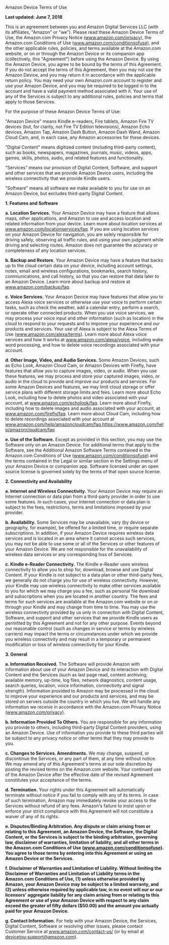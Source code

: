 Amazon Device Terms of Use

**Last updated: June 7, 2018**

This is an agreement between you and Amazon Digital Services LLC (with its affiliates, "Amazon" or "we"). Please read these Amazon Device Terms of Use, the Amazon.com Privacy Notice (www.amazon.com/privacy), the Amazon.com Conditions of Use (www.amazon.com/conditionsofuse), and the other applicable rules, policies, and terms available at the Amazon.com website, or on or through the Amazon Device or its companion app (collectively, this "Agreement") before using the Amazon Device. By using the Amazon Device, you agree to be bound by the terms of this Agreement. If you do not accept the terms of this Agreement, then you may not use the Amazon Device, and you may return it in accordance with the applicable return policy. You may need your own Amazon.com account to register and use your Amazon Device, and you may be required to be logged in to the account and have a valid payment method associated with it. Your use of any of the Services is subject to any additional rules, policies and terms that apply to those Services.

For the purpose of these Amazon Device Terms of Use:

"Amazon Device" means Kindle e-readers, Fire tablets, Amazon Fire TV devices (but, for clarity, not Fire TV Edition televisions), Amazon Echo devices, Amazon Tap, Amazon Dash Button, Amazon Dash Wand, Amazon Cloud Cam, and, in each case, any Amazon accessories for these devices.

"Digital Content" means digitized content (including third-party content), such as books, newspapers, magazines, journals, music, videos, apps, games, skills, photos, audio, and related features and functionality.

"Services" means our provision of Digital Content, Software, and support and other services that we provide Amazon Device users, including the wireless connectivity that we provide Kindle users.

"Software" means all software we make available to you for use on an Amazon Device, but excludes third-party Digital Content.

**1\. Features and Software**

**a. Location Services.** Your Amazon Device may have a feature that allows maps, other applications, and Amazon to use and access location and related information from your device. Learn more about location services at www.amazon.com/locationservices/faq. If you are using location services on your Amazon Device for navigation, you are solely responsible for driving safely, observing all traffic rules, and using your own judgment while driving and selecting routes. Amazon does not guarantee the accuracy or completeness of any location services.

**b. Backup and Restore.** Your Amazon Device may have a feature that backs up to the cloud certain data on your device, including account settings, notes, email and wireless configurations, bookmarks, search history, communications, and call history, so that you can restore that data later to an Amazon Device. Learn more about backup and restore at www.amazon.com/backup/faq.

**c. Voice Services.** Your Amazon Device may have features that allow you to access Alexa voice services or otherwise use your voice to perform certain tasks, such as check the weather, add a calendar entry, perform a search, or operate other connected products. When you use voice services, we may process your voice input and other information (such as location) in the cloud to respond to your requests and to improve your experience and our products and services. Your use of Alexa is subject to the Alexa Terms of Use (www.amazon.com/alexa/terms). Learn more about Alexa voice services and how it works at www.amazon.com/alexa/voice, including wake word processing, and how to delete voice recordings associated with your account.

**d. Other Image, Video, and Audio Services.** Some Amazon Devices, such as Echo Look, Amazon Cloud Cam, or Amazon Devices with Firefly, have features that allow you to capture images, video, or audio. When you use these features, we may process and store your captured images, video, or audio in the cloud to provide and improve our products and services. For some Amazon Devices and features, we may limit cloud storage or offer service plans with different storage limits and fees. Learn more about Echo Look, including how to delete photos and video associated with your account, at www.amazon.com/echolook/faq. Learn more about Firefly, including how to delete images and audio associated with your account, at www.amazon.com/firefly/faq. Learn more about Cloud Cam, including how to delete recordings associated with your account at www.amazon.com/help/amazoncloudcam/faq.https://www.amazon.com/help/amazoncloudcam/faq

**e. Use of the Software.** Except as provided in this section, you may use the Software only on an Amazon Device. For additional terms that apply to the Software, see the Additional Amazon Software Terms contained in the Amazon.com Conditions of Use (www.amazon.com/conditionsofuse) and the terms contained in the Legal or similar section in the Settings menu of your Amazon Device or companion app. Software licensed under an open source license is governed solely by the terms of that open source license.

**2\. Connectivity and Availability**

**a. Internet and Wireless Connectivity.** Your Amazon Device may require an Internet connection or data plan from a third-party provider in order to use some features. In such cases, your Internet connection or data plan is subject to the fees, restrictions, terms and limitations imposed by your provider.

**b. Availability.** Some Services may be unavailable, vary (by device or geography, for example), be offered for a limited time, or require separate subscriptions. In addition, if your Amazon Device requires wireless data services and is located in an area where it cannot access such services, you may not be able to use some or all of the Services or other features of your Amazon Device. We are not responsible for the unavailability of wireless data services or any corresponding loss of Services.

**c. Kindle e-Reader Connectivity.** The Kindle e-Reader uses wireless connectivity to allow you to shop for, download, browse and use Digital Content. If your Kindle is not subject to a data plan or other third-party fees, we generally do not charge you for use of wireless connectivity. However, your Kindle may use wireless connectivity to make other services available to you for which we may charge you a fee, such as personal file download and subscriptions when you are located in another country. The fees and terms for such services are available at the Amazon.com website or on or through your Kindle and may change from time to time. You may use the wireless connectivity provided by us only in connection with Digital Content, Software, and support and other services that we provide Kindle users as permitted by this Agreement and not for any other purpose. Events beyond our reasonable control (such as changes in service or terms by wireless carriers) may impact the terms or circumstances under which we provide you wireless connectivity and may result in a temporary or permanent modification or loss of wireless connectivity for your Kindle.

**3\. General**

**a. Information Received.** The Software will provide Amazon with information about use of your Amazon Device and its interaction with Digital Content and the Services (such as last page read, content archiving, available memory, up-time, log files, network diagnostics, content usage, search queries, location, voice information, connectivity and signal strength). Information provided to Amazon may be processed in the cloud to improve your experience and our products and services, and may be stored on servers outside the country in which you live. We will handle any information we receive in accordance with the Amazon.com Privacy Notice (www.amazon.com/privacy).

**b. Information Provided To Others.** You are responsible for any information you provide to others, including third-party Digital Content providers, using an Amazon Device. Use of information you provide to these third parties will be subject to any privacy notice or other terms that they may provide to you.

**c. Changes to Services. Amendments.** We may change, suspend, or discontinue the Services, or any part of them, at any time without notice. We may amend any of this Agreement's terms at our sole discretion by posting the revised terms on the Amazon.com website. Your continued use of the Amazon Device after the effective date of the revised Agreement constitutes your acceptance of the terms.

**d. Termination.** Your rights under this Agreement will automatically terminate without notice if you fail to comply with any of its terms. In case of such termination, Amazon may immediately revoke your access to the Services without refund of any fees. Amazon's failure to insist upon or enforce your strict compliance with this Agreement will not constitute a waiver of any of its rights.

**e. Disputes/Binding Arbitration. Any dispute or claim arising from or relating to this Agreement, an Amazon Device, the Software, the Digital Content, or the Services is subject to the binding arbitration, governing law, disclaimer of warranties, limitation of liability, and all other terms in the Amazon.com Conditions of Use (www.amazon.com/conditionsofuse). You agree to those terms by entering into this Agreement or using an Amazon Device or the Services.**

**f. Disclaimer of Warranties and Limitation of Liability. Without limiting the Disclaimer of Warranties and Limitation of Liability terms in the Amazon.com Conditions of Use, (1) unless otherwise provided by Amazon, your Amazon Device may be subject to a limited warranty, and (2) unless otherwise required by applicable law, in no event will our or our licensors' aggregate liability for any claim arising from or relating to this Agreement or use of your Amazon Device with respect to any claim exceed the greater of fifty dollars ($50.00) and the amount you actually paid for your Amazon Device.**

**g. Contact Information.** For help with your Amazon Device, the Services, Digital Content, Software or resolving other issues, please contact Customer Service at www.amazon.com/contact-us/ (or by email at devicetou-support@amazon.com).